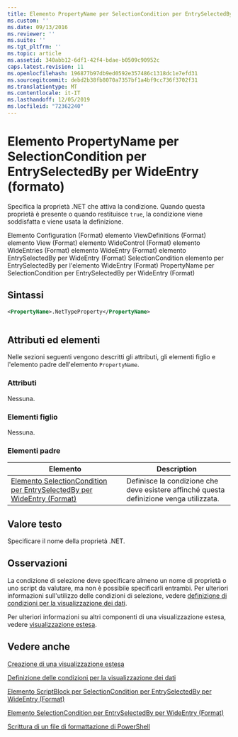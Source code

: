 ```yaml
---
title: Elemento PropertyName per SelectionCondition per EntrySelectedBy per WideEntry (Format) | Microsoft Docs
ms.custom: ''
ms.date: 09/13/2016
ms.reviewer: ''
ms.suite: ''
ms.tgt_pltfrm: ''
ms.topic: article
ms.assetid: 340abb12-6df1-42f4-bdae-b0509c90952c
caps.latest.revision: 11
ms.openlocfilehash: 196877b97db9ed0592e357486c1318dc1e7efd31
ms.sourcegitcommit: debd2b38fb8070a7357bf1a4bf9cc736f3702f31
ms.translationtype: MT
ms.contentlocale: it-IT
ms.lasthandoff: 12/05/2019
ms.locfileid: "72362240"
---
```

# <a name="propertyname-element-for-selectioncondition-for-entryselectedby-for-wideentry-format"></a>Elemento PropertyName per SelectionCondition per EntrySelectedBy per WideEntry (formato)

Specifica la proprietà .NET che attiva la condizione. Quando questa proprietà è presente o quando restituisce `true`, la condizione viene soddisfatta e viene usata la definizione.

Elemento Configuration (Format) elemento ViewDefinitions (Format) elemento View (Format) elemento WideControl (Format) elemento WideEntries (Format) elemento WideEntry (Format) elemento EntrySelectedBy per WideEntry (Format) SelectionCondition elemento per EntrySelectedBy per l'elemento WideEntry (Format) PropertyName per SelectionCondition per EntrySelectedBy per WideEntry (Format)

## <a name="syntax"></a>Sintassi

```xml
<PropertyName>.NetTypeProperty</PropertyName>
```

```csharp

```

## <a name="attributes-and-elements"></a>Attributi ed elementi

Nelle sezioni seguenti vengono descritti gli attributi, gli elementi figlio e l'elemento padre dell'elemento `PropertyName`.

### <a name="attributes"></a>Attributi

Nessuna.

### <a name="child-elements"></a>Elementi figlio

Nessuna.

### <a name="parent-elements"></a>Elementi padre

|Elemento|Description|
|-------------|-----------------|
|[Elemento SelectionCondition per EntrySelectedBy per WideEntry (Format)](./selectioncondition-element-for-entryselectedby-for-widecontrol-format.md)|Definisce la condizione che deve esistere affinché questa definizione venga utilizzata.|

## <a name="text-value"></a>Valore testo

Specificare il nome della proprietà .NET.

## <a name="remarks"></a>Osservazioni

La condizione di selezione deve specificare almeno un nome di proprietà o uno script da valutare, ma non è possibile specificarli entrambi. Per ulteriori informazioni sull'utilizzo delle condizioni di selezione, vedere [definizione di condizioni per la visualizzazione dei dati](./defining-conditions-for-displaying-data.md).

Per ulteriori informazioni su altri componenti di una visualizzazione estesa, vedere [visualizzazione estesa](./creating-a-wide-view.md).

## <a name="see-also"></a>Vedere anche

[Creazione di una visualizzazione estesa](./creating-a-wide-view.md)

[Definizione delle condizioni per la visualizzazione dei dati](./defining-conditions-for-displaying-data.md)

[Elemento ScriptBlock per SelectionCondition per EntrySelectedBy per WideEntry (Format)](./scriptblock-element-for-selectioncondition-for-entryselectedby-for-widecontrol-format.md)

[Elemento SelectionCondition per EntrySelectedBy per WideEntry (Format)](./selectioncondition-element-for-entryselectedby-for-widecontrol-format.md)

[Scrittura di un file di formattazione di PowerShell](./writing-a-powershell-formatting-file.md)
